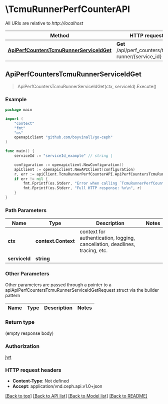 # \TcmuRunnerPerfCounterAPI

All URIs are relative to *http://localhost*

Method | HTTP request | Description
------------- | ------------- | -------------
[**ApiPerfCountersTcmuRunnerServiceIdGet**](TcmuRunnerPerfCounterAPI.md#ApiPerfCountersTcmuRunnerServiceIdGet) | **Get** /api/perf_counters/tcmu-runner/{service_id} | 



## ApiPerfCountersTcmuRunnerServiceIdGet

> ApiPerfCountersTcmuRunnerServiceIdGet(ctx, serviceId).Execute()



### Example

```go
package main

import (
	"context"
	"fmt"
	"os"
	openapiclient "github.com/boyvinall/go-ceph"
)

func main() {
	serviceId := "serviceId_example" // string | 

	configuration := openapiclient.NewConfiguration()
	apiClient := openapiclient.NewAPIClient(configuration)
	r, err := apiClient.TcmuRunnerPerfCounterAPI.ApiPerfCountersTcmuRunnerServiceIdGet(context.Background(), serviceId).Execute()
	if err != nil {
		fmt.Fprintf(os.Stderr, "Error when calling `TcmuRunnerPerfCounterAPI.ApiPerfCountersTcmuRunnerServiceIdGet``: %v\n", err)
		fmt.Fprintf(os.Stderr, "Full HTTP response: %v\n", r)
	}
}
```

### Path Parameters


Name | Type | Description  | Notes
------------- | ------------- | ------------- | -------------
**ctx** | **context.Context** | context for authentication, logging, cancellation, deadlines, tracing, etc.
**serviceId** | **string** |  | 

### Other Parameters

Other parameters are passed through a pointer to a apiApiPerfCountersTcmuRunnerServiceIdGetRequest struct via the builder pattern


Name | Type | Description  | Notes
------------- | ------------- | ------------- | -------------


### Return type

 (empty response body)

### Authorization

[jwt](../README.md#jwt)

### HTTP request headers

- **Content-Type**: Not defined
- **Accept**: application/vnd.ceph.api.v1.0+json

[[Back to top]](#) [[Back to API list]](../README.md#documentation-for-api-endpoints)
[[Back to Model list]](../README.md#documentation-for-models)
[[Back to README]](../README.md)

